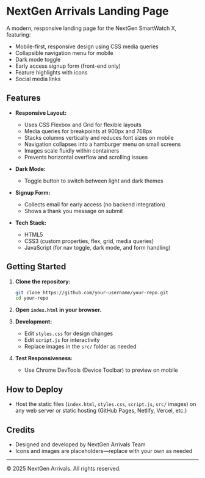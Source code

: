 # NextGen Arrivals Landing Page

A modern, responsive landing page for the NextGen SmartWatch X, featuring:

- Mobile-first, responsive design using CSS media queries
- Collapsible navigation menu for mobile
- Dark mode toggle
- Early access signup form (front-end only)
- Feature highlights with icons
- Social media links

## Features

- **Responsive Layout:**
  - Uses CSS Flexbox and Grid for flexible layouts
  - Media queries for breakpoints at 900px and 768px
  - Stacks columns vertically and reduces font sizes on mobile
  - Navigation collapses into a hamburger menu on small screens
  - Images scale fluidly within containers
  - Prevents horizontal overflow and scrolling issues

- **Dark Mode:**
  - Toggle button to switch between light and dark themes

- **Signup Form:**
  - Collects email for early access (no backend integration)
  - Shows a thank you message on submit

- **Tech Stack:**
  - HTML5
  - CSS3 (custom properties, flex, grid, media queries)
  - JavaScript (for nav toggle, dark mode, and form handling)

## Getting Started

1. **Clone the repository:**
   ```sh
   git clone https://github.com/your-username/your-repo.git
   cd your-repo
   ```
2. **Open `index.html` in your browser.**

3. **Development:**
   - Edit `styles.css` for design changes
   - Edit `script.js` for interactivity
   - Replace images in the `src/` folder as needed

4. **Test Responsiveness:**
   - Use Chrome DevTools (Device Toolbar) to preview on mobile

## How to Deploy

- Host the static files (`index.html`, `styles.css`, `script.js`, `src/` images) on any web server or static hosting (GitHub Pages, Netlify, Vercel, etc.)

## Credits

- Designed and developed by NextGen Arrivals Team
- Icons and images are placeholders—replace with your own as needed

---

© 2025 NextGen Arrivals. All rights reserved.

